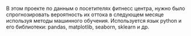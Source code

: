 В этом проекте по данным о посетителях фитнесс центра, нужно было спрогнозировать вероятность их оттока в следующем месяце используя методы машинного обучения.
Используется язык python и его библиотеки: pandas, matplotlib, seaborn, sklearn и др.

